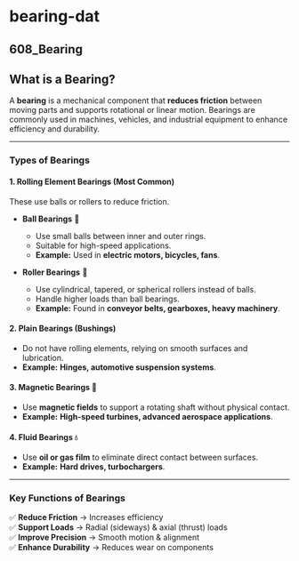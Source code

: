 
# bearing-dat


## 608_Bearing



## What is a Bearing?  

A **bearing** is a mechanical component that **reduces friction** between moving parts and supports rotational or linear motion. Bearings are commonly used in machines, vehicles, and industrial equipment to enhance efficiency and durability.  

---

### Types of Bearings  

#### 1. Rolling Element Bearings (Most Common)  
These use balls or rollers to reduce friction.  

- **Ball Bearings** 🏀  
  - Use small balls between inner and outer rings.  
  - Suitable for high-speed applications.  
  - **Example:** Used in **electric motors, bicycles, fans**.  

- **Roller Bearings** 🎢  
  - Use cylindrical, tapered, or spherical rollers instead of balls.  
  - Handle higher loads than ball bearings.  
  - **Example:** Found in **conveyor belts, gearboxes, heavy machinery**.  

#### 2. Plain Bearings (Bushings)  
- Do not have rolling elements, relying on smooth surfaces and lubrication.  
- **Example:** **Hinges, automotive suspension systems**.  

#### 3. Magnetic Bearings 🧲  
- Use **magnetic fields** to support a rotating shaft without physical contact.  
- **Example:** **High-speed turbines, advanced aerospace applications**.  

#### 4. Fluid Bearings 💧  
- Use **oil or gas film** to eliminate direct contact between surfaces.  
- **Example:** **Hard drives, turbochargers**.  

---

### Key Functions of Bearings  
✅ **Reduce Friction** → Increases efficiency  
✅ **Support Loads** → Radial (sideways) & axial (thrust) loads  
✅ **Improve Precision** → Smooth motion & alignment  
✅ **Enhance Durability** → Reduces wear on components  
